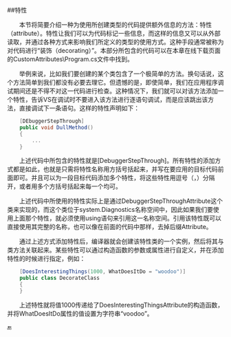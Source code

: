 ##特性

&emsp;&emsp;本节将简要介绍一种为使用所创建类型的代码提供额外信息的方法：特性（attribute）。特性让我们可以为代码标记一些信息，而这样的信息又可以从外部读取，并通过各种方式来影响我们所定义的类型的使用方式。这种手段通常被称为对代码进行“装饰（decorating）”。本部分所包含的代码可以在本章在线下载页面的CustomAttributes\Program.cs文件中找到。

&emsp;&emsp;举例来说，比如我们要创建的某个类包含了一个极简单的方法。换句话说，这个方法简单到我们都没有必要去理它。但遗憾的是，即使简单，我们在应用程序调试期间还是不得不对这一代码进行检查。这种情况下，我们就可以对该方法添加一个特性，告诉VS在调试时不要进入该方法进行逐语句调试，而是应该跳出该方法，直接调试下一条语句。这样的特性声明如下：

```csharp
    [DEbuggerStepThrough]
    public void DullMethod()
    {
        ...
    }
```

&emsp;&emsp;上述代码中所包含的特性就是[DebuggerStepThrough]。所有特性的添加方式都是如此，也就是只需将特性名称用方括号括起来，并写在要应用的目标代码前面即可。并且可以为一段目标代码添加多个特性，将这些特性用逗号（，）分隔开，或者用多个方括号括起来每一个均可。

&emsp;&emsp;上述代码中所使用的特性实际上是通过DebuggerStepThroughAttribute这个类来实现的，而这个类位于system.Diagnostics名称空间中，因此如果我们要使用上面那个特性，就必须使用using语句来引用这一名称空间。引用该特性既可以直接使用其完整的名称，也可以像在前面的代码中那样，去掉后缀Attribute。

&emsp;&emsp;通过上述方式添加特性后，编译器就会创建该特性类的一个实例，然后将其与类方法关联起来。某些特性可以通过构造函数的参数或属性进行自定义，并在添加特性的时候进行指定，例如：

```csharp
    [DoesInterestingThings(1000, WhatDoesItDo = "woodoo")]
    public class DecorateClass
    {
    }
```

&emsp;&emsp;上述特性就将值1000传递给了DoesInterestingThingsAttribute的构造函数，并将WhatDoesItDo属性的值设置为字符串“voodoo”。

🔚